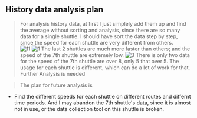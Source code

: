 ## History data analysis plan

>For analysis history data, at first I just simplely add them up and find the average without sorting and analysis, since there are so many data for a single shuttle. 
I should have sort the data step by step, since the speed for each shuttle are very different from others.  
![11](https://user-images.githubusercontent.com/42976354/56845045-c7e49c80-6888-11e9-8640-1c9dfaa64496.PNG)
![1](https://user-images.githubusercontent.com/42976354/56845186-12671880-688b-11e9-9477-6c9621bb6dce.jpg)
The last 2 shuttles are much more faster than others; and the speed of the 7th shuttle are extremely low. 
![3](https://user-images.githubusercontent.com/42976354/56845204-5ce89500-688b-11e9-935b-7e9d1594142c.jpg)
There is only two data for the speed of the 7th shuttle are over 8, only 5 that over 5. 
The usage for each shuttle is different, which can do a lot of work for that.
Further Analysis is needed

>The plan for future analysis is
- Find the different speeds for each shuttle on different routes and differnt time periods. And I may abandon the 7th shuttle's data, since it is almost not in use, or the data collection tool on this shuttle is broken. 


